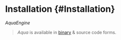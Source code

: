 # Installation {#Installation}
*AquaEngine*

> *Aqua* is available in [binary](http://not_implemented) & source code forms.

